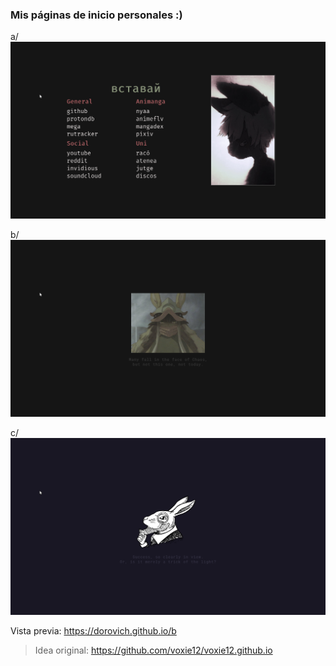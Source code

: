 ### Mis páginas de inicio personales :)

a/
![](a/screenshot.png)

b/
![](b/screenshot.png)

c/
![](c/screenshot.png)

Vista previa: https://dorovich.github.io/b
> Idea original: https://github.com/voxie12/voxie12.github.io 
